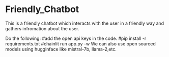 # Friendly_Chatbot
This is a friendly chatbot which interacts with the user in a friendly way and gathers infromation about the user.

Do the following:
#add the open api keys in the code.
#pip install -r requirements.txt
#chainlit run app.py -w
We can also use open sourced models using hugginface like mistral-7b, llama-2,etc.
